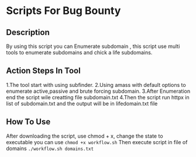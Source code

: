 # Scripts For Bug Bounty

## Description
By using this script you can Enumerate subdomain , this script use multi tools to enumerate subdomains and chick a life subdomains.
## Action Steps In Tool
1.The tool start with using subfinder.
2.Using amass with default options to enumerate active,passive and brute forcing subdomain.
3.After Enumeration end the script  wile creatting file subdomain.txt
4.Then the script run httpx in list of subdomain.txt and the output will be in lifedomain.txt file
## How To Use
After downloading the script, use chmod + x, change the state to executable you can use ```chmod +x workflow.sh```
Then execute script in file of domains ```./workflow.sh domains.txt```
